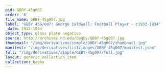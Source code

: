 ```yaml
---
pid: GBBY-45g007
order: '6'
file_name: GBBY-45g007.jpg
label: 'GBBY 45G/007: George Caldwell: Football Player - c1932-1934'
_date: 1932-1934
object_type: glass plate negative
source: http://archives.nd.edu/Bagby/GBBY-45g007.jpg
thumbnail: "/img/derivatives/simple/GBBY-45g007/thumbnail.jpg"
manifest: "/img/derivatives/iiif/images/GBBY-45g007/manifest.json"
full: "/img/derivatives/simple/GBBY-45g007/full.jpg"
layout: generic_collection_item
collection: bagby
---
```

